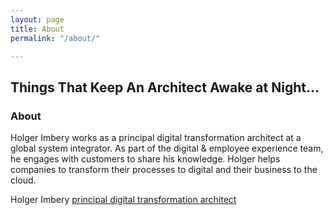 ```yaml
---
layout: page
title: About
permalink: "/about/"

---
```

## Things That Keep An Architect Awake at Night...

### About

Holger Imbery works as a principal digital transformation architect at a global system integrator. As part of the digital & employee experience team, he engages with customers to share his knowledge. Holger helps companies to transform their processes to digital and their business to the cloud.

Holger Imbery [principal digital transformation architect](https://www.linkedin.com/in/holgerimbery/)